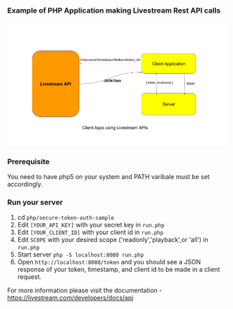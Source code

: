 ### Example of PHP Application making Livestream Rest API calls

![Flow](flow.png)

### Prerequisite

You need to have php5 on your system and PATH varibale must be set accordingly.

### Run your server

1. cd `php/secure-token-auth-sample`
2. Edit `[YOUR_API_KEY]` with your secret key in `run.php`
3. Edit `[YOUR_CLIENT_ID]` with your client id in `run.php`
4. Edit `SCOPE` with your desired scope ('readonly','playback',or 'all') in `run.php`
5. Start server `php -S localhost:8080 run.php`
6. Open `http://localhost:8080/token` and you should see a JSON response of your token, timestamp, and client id to be made in a client request. 

For more information please visit the documentation - https://livestream.com/developers/docs/api